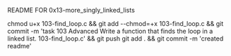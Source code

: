 README FOR 0x13-more_singly_linked_lists

chmod u+x 103-find_loop.c && git add --chmod=+x 103-find_loop.c && git commit -m 'task 103 Advanced Write a function that finds the loop in a linked list. 103-find_loop.c' && git push
git add . && git commit -m 'created readme'